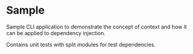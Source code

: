 # Sample

Sample CLI application to demonstrate the concept of context and how it can be applied to dependency injection.

Contains unit tests with split modules for test dependencies.

